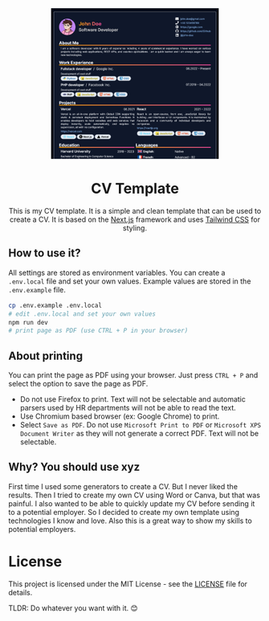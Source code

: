 <div align="center">
<img src=".github/screenshot.png" alt="Gorlik CV Template" title="Gorlik CV Template" height="300px" />

# CV Template

This is my CV template. It is a simple and clean template that can be used to create a CV. It is based on the [Next.js](https://nextjs.org/) framework and uses [Tailwind CSS](https://tailwindcss.com/) for styling.
</div>

## How to use it?

All settings are stored as environment variables. You can create a `.env.local` file and set your own values. Example values are stored in the `.env.example` file.

```bash
cp .env.example .env.local
# edit .env.local and set your own values
npm run dev
# print page as PDF (use CTRL + P in your browser)
```

## About printing

You can print the page as PDF using your browser. Just press `CTRL + P` and select the option to save the page as PDF.

* Do not use Firefox to print. Text will not be selectable and automatic parsers used by HR departments will not be able to read the text.
* Use Chromium based browser (ex: Google Chrome) to print.
* Select `Save as PDF`. Do not use `Microsoft Print to PDF` or `Microsoft XPS Document Writer` as they will not generate a correct PDF. Text will not be selectable.

## Why? You should use xyz

First time I used some generators to create a CV. But I never liked the results. Then I tried to create my own CV using Word or Canva, but that was painful. I also wanted to be able to quickly update my CV before sending it to a potential employer. So I decided to create my own template using technologies I know and love.
Also this is a great way to show my skills to potential employers.

# License

This project is licensed under the MIT License - see the [LICENSE](LICENSE) file for details.

TLDR: Do whatever you want with it. 😊
